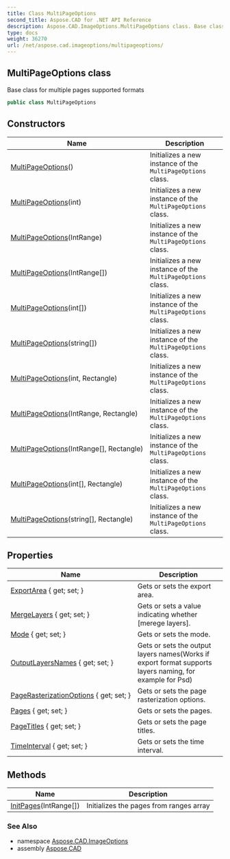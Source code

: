 ```yaml
---
title: Class MultiPageOptions
second_title: Aspose.CAD for .NET API Reference
description: Aspose.CAD.ImageOptions.MultiPageOptions class. Base class for multiple pages supported formats
type: docs
weight: 36270
url: /net/aspose.cad.imageoptions/multipageoptions/
---
```

## MultiPageOptions class

Base class for multiple pages supported formats

```csharp
public class MultiPageOptions
```

## Constructors

| Name | Description |
| --- | --- |
| [MultiPageOptions](multipageoptions/#constructor)() | Initializes a new instance of the `MultiPageOptions` class. |
| [MultiPageOptions](multipageoptions/#constructor_5)(int) | Initializes a new instance of the `MultiPageOptions` class. |
| [MultiPageOptions](multipageoptions/#constructor_1)(IntRange) | Initializes a new instance of the `MultiPageOptions` class. |
| [MultiPageOptions](multipageoptions/#constructor_3)(IntRange[]) | Initializes a new instance of the `MultiPageOptions` class. |
| [MultiPageOptions](multipageoptions/#constructor_7)(int[]) | Initializes a new instance of the `MultiPageOptions` class. |
| [MultiPageOptions](multipageoptions/#constructor_9)(string[]) | Initializes a new instance of the `MultiPageOptions` class. |
| [MultiPageOptions](multipageoptions/#constructor_6)(int, Rectangle) | Initializes a new instance of the `MultiPageOptions` class. |
| [MultiPageOptions](multipageoptions/#constructor_2)(IntRange, Rectangle) | Initializes a new instance of the `MultiPageOptions` class. |
| [MultiPageOptions](multipageoptions/#constructor_4)(IntRange[], Rectangle) | Initializes a new instance of the `MultiPageOptions` class. |
| [MultiPageOptions](multipageoptions/#constructor_8)(int[], Rectangle) | Initializes a new instance of the `MultiPageOptions` class. |
| [MultiPageOptions](multipageoptions/#constructor_10)(string[], Rectangle) | Initializes a new instance of the `MultiPageOptions` class. |

## Properties

| Name | Description |
| --- | --- |
| [ExportArea](../../aspose.cad.imageoptions/multipageoptions/exportarea/) { get; set; } | Gets or sets the export area. |
| [MergeLayers](../../aspose.cad.imageoptions/multipageoptions/mergelayers/) { get; set; } | Gets or sets a value indicating whether [merege layers]. |
| [Mode](../../aspose.cad.imageoptions/multipageoptions/mode/) { get; set; } | Gets or sets the mode. |
| [OutputLayersNames](../../aspose.cad.imageoptions/multipageoptions/outputlayersnames/) { get; set; } | Gets or sets the output layers names(Works if export format supports layers naming, for example for Psd) |
| [PageRasterizationOptions](../../aspose.cad.imageoptions/multipageoptions/pagerasterizationoptions/) { get; set; } | Gets or sets the page rasterization options. |
| [Pages](../../aspose.cad.imageoptions/multipageoptions/pages/) { get; set; } | Gets or sets the pages. |
| [PageTitles](../../aspose.cad.imageoptions/multipageoptions/pagetitles/) { get; set; } | Gets or sets the page titles. |
| [TimeInterval](../../aspose.cad.imageoptions/multipageoptions/timeinterval/) { get; set; } | Gets or sets the time interval. |

## Methods

| Name | Description |
| --- | --- |
| [InitPages](../../aspose.cad.imageoptions/multipageoptions/initpages/)(IntRange[]) | Initializes the pages from ranges array |

### See Also

* namespace [Aspose.CAD.ImageOptions](../../aspose.cad.imageoptions/)
* assembly [Aspose.CAD](../../)


